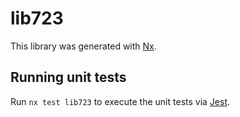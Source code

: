 # lib723

This library was generated with [Nx](https://nx.dev).

## Running unit tests

Run `nx test lib723` to execute the unit tests via [Jest](https://jestjs.io).
